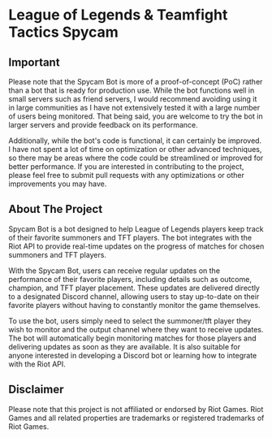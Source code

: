 # League of Legends & Teamfight Tactics Spycam

## Important
Please note that the Spycam Bot is more of a proof-of-concept (PoC) rather than a bot that is ready for production use. While the bot functions well in small servers such as friend servers, I would recommend avoiding using it in large communities as I have not extensively tested it with a large number of users being monitored. That being said, you are welcome to try the bot in larger servers and provide feedback on its performance.

Additionally, while the bot's code is functional, it can certainly be improved. I have not spent a lot of time on optimization or other advanced techniques, so there may be areas where the code could be streamlined or improved for better performance. If you are interested in contributing to the project, please feel free to submit pull requests with any optimizations or other improvements you may have.

## About The Project

Spycam Bot is a bot designed to help League of Legends players keep track of their favorite summoners and TFT players. The bot integrates with the Riot API to provide real-time updates on the progress of matches for chosen summoners and TFT players.

With the Spycam Bot, users can receive regular updates on the performance of their favorite players, including details such as outcome, champion, and TFT player placement. These updates are delivered directly to a designated Discord channel, allowing users to stay up-to-date on their favorite players without having to constantly monitor the game themselves.

To use the bot, users simply need to select the summoner/tft player they wish to monitor and the output channel where they want to receive updates. The bot will automatically begin monitoring matches for those players and delivering updates as soon as they are available. It is also suitable for anyone interested in developing a Discord bot or learning how to integrate with the Riot API.

## Disclaimer

Please note that this project is not affiliated or endorsed by Riot Games. Riot Games and all related properties are trademarks or registered trademarks of Riot Games.